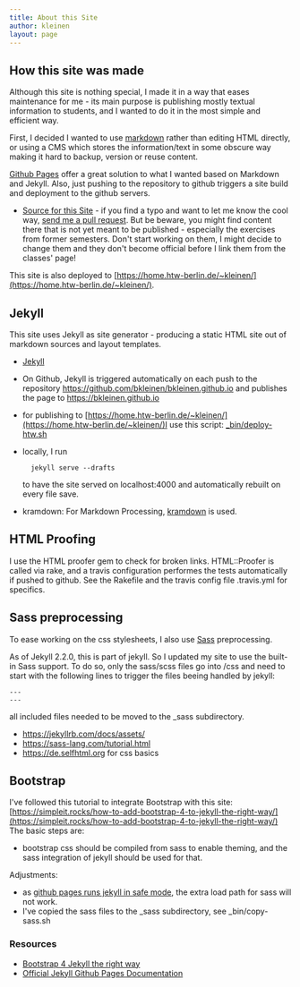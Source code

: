 ```yaml
---
title: About this Site
author: kleinen
layout: page
---
```


## How this site was made

Although this site is nothing special, I made it in a way that eases maintenance for me - its main purpose is publishing mostly textual information to students, and I wanted to do it in the most simple and efficient way.

First, I decided I wanted to use [markdown](https://daringfireball.net/projects/markdown/) rather than editing HTML directly, or using a CMS which stores the information/text in some obscure way making it hard to backup, version or reuse content.

[Github Pages](https://pages.github.com/) offer a great solution to what I wanted based on Markdown and Jekyll. Also, just pushing to the repository to github triggers a site build and deployment to the github servers.

* [Source for this Site](https://github.com/bkleinen/bkleinen.github.io) - if you find a typo and want to let me know the cool way, [send me a pull request](https://help.github.com/articles/creating-a-pull-request/). But be beware, you might find content there that is not yet meant to be published - especially the exercises from former semesters. Don't start working on them, I might decide to change them and they don't become official before I link them from the classes' page!


This site is also deployed to [https://home.htw-berlin.de/~kleinen/](https://home.htw-berlin.de/~kleinen/).

## Jekyll

This site uses Jekyll as site generator - producing a static HTML site out of markdown sources
and layout templates.

* [Jekyll](https://jekyllrb.com/)

* On Github, Jekyll is triggered automatically on each push to the repository
https://github.com/bkleinen/bkleinen.github.io and publishes the page to
https://bkleinen.github.io
* for publishing to [https://home.htw-berlin.de/~kleinen/](https://home.htw-berlin.de/~kleinen/)I use this script: [_bin/deploy-htw.sh](https://github.com/bkleinen/bkleinen.github.io/blob/master/_bin/deploy-htw.sh)
* locally, I run

        jekyll serve --drafts
  to have the site served on localhost:4000 and automatically rebuilt on every file save.

* kramdown: For Markdown Processing, [kramdown](https://kramdown.gettalong.org/) is used.

## HTML Proofing

I use the HTML proofer gem to check for broken links. HTML::Proofer is called via
rake, and a travis configuration performes the tests automatically if pushed to
github. See the Rakefile and the travis config file .travis.yml for specifics.

## Sass preprocessing

To ease working on the css stylesheets, I also use [Sass](https://sass-lang.com/) preprocessing.

As of Jekyll 2.2.0, this is part of jekyll. So I updated my site to use the built-in Sass support. To do so, only the sass/scss files go into /css and need to start with the following lines to trigger the files beeing handled by jekyll:

    ---
    ---

all included files needed to be moved to the \_sass subdirectory.

* https://jekyllrb.com/docs/assets/
* https://sass-lang.com/tutorial.html
* https://de.selfhtml.org for css basics


## Bootstrap

I've followed this tutorial to integrate Bootstrap with this site:
[https://simpleit.rocks/how-to-add-bootstrap-4-to-jekyll-the-right-way/](https://simpleit.rocks/how-to-add-bootstrap-4-to-jekyll-the-right-way/)
The basic steps are:
* bootstrap css should be compiled from sass to enable theming, and the sass integration of jekyll should be used for that.

Adjustments:
* as [github pages runs jekyll in safe mode](https://jekyllrb.com/docs/github-pages/), the extra load path for sass will not work.
* I've copied the sass files to the \_sass subdirectory, see \_bin/copy-sass.sh

### Resources

* [Bootstrap 4 Jekyll the right way](https://simpleit.rocks/how-to-add-bootstrap-4-to-jekyll-the-right-way/)
* [Official Jekyll Github Pages Documentation](https://jekyllrb.com/docs/github-pages/)
